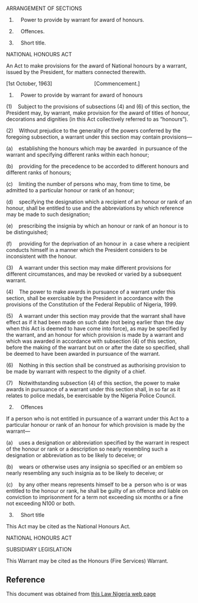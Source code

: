 # 

ARRANGEMENT OF SECTIONS

1.     Power to provide by warrant for award of honours.

2.     Offences.

3.     Short title.

NATIONAL HONOURS ACT

An Act to make provisions for the award of National honours by a warrant, issued by the President, for matters connected therewith.

[1st October, 1963]                             [Commencement.]

1.     Power to provide by warrant for award of honours

(1)    Subject to the provisions of subsections (4) and (6) of this section, the President may, by warrant, make provision for the award of titles of honour, decorations and dignities (in this Act collectively referred to as “honours”).

(2)    Without prejudice to the generality of the powers conferred by the foregoing subsection, a warrant under this section may contain provisions—

(a)    establishing the honours which may be awarded  in pursuance of the warrant and specifying different ranks within each honour;

(b)    providing for the precedence to be accorded to different honours and different ranks of honours;

(c)    limiting the number of persons who may, from time to time, be admitted to a particular honour or rank of an honour;

(d)    specifying the designation which a recipient of an honour or rank of an honour, shall be entitled to use and the abbreviations by which reference may be made to such designation;

(e)    prescribing the insignia by which an honour or rank of an honour is to be distinguished;

(f)     providing for the deprivation of an honour in  a case where a recipient conducts himself in a manner which the President considers to be inconsistent with the honour.

(3)    A warrant under this section may make different provisions for different circumstances, and may be revoked or varied by a subsequent warrant.

(4)    The power to make awards in pursuance of a warrant under this section, shall be exercisable by the President in accordance with the provisions of the Constitution of the Federal Republic of Nigeria, 1999.

(5)    A warrant under this section may provide that the warrant shall have effect as if it had been made on such date (not being earlier than the day when this Act is deemed to have come into force), as may be specified by the warrant, and an honour for which provision is made by a warrant and which was awarded in accordance with subsection (4) of this section, before the making of the warrant but on or after the date so specified, shall be deemed to have been awarded in pursuance of the warrant.

(6)    Nothing in this section shall be construed as authorising provision to be made by warrant with respect to the dignity of a chief.

(7)    Notwithstanding subsection (4) of this section, the power to make awards in pursuance of a warrant under this section shall, in so far as it relates to police medals, be exercisable by the Nigeria Police Council.

2.     Offences

If a person who is not entitled in pursuance of a warrant under this Act to a particular honour or rank of an honour for which provision is made by the warrant—

(a)    uses a designation or abbreviation specified by the warrant in respect of the honour or rank or a description so nearly resembling such a designation or abbreviation as to be likely to deceive; or

(b)    wears or otherwise uses any insignia so specified or an emblem so nearly resembling any such insignia as to be likely to deceive; or

(c)    by any other means represents himself to be a  person who is or was entitled to the honour or rank, he shall be guilty of an offence and liable on conviction to imprisonment for a term not exceeding six months or a fine not exceeding N100 or both.

3.     Short title

This Act may be cited as the National Honours Act.

NATIONAL HONOURS ACT

SUBSIDIARY LEGISLATION

This Warrant may be cited as the Honours (Fire Services) Warrant.

## Reference

This document was obtained from [this Law Nigeria web page](http://www.lawnigeria.com/LFN/N/National-Honours-Act.php)